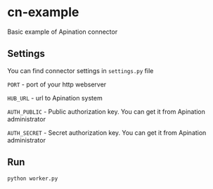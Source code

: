 # cn-example
Basic example of Apination connector

## Settings
You can find connector settings in `settings.py` file

`PORT` - port of your http webserver

`HUB_URL` - url to Apination system

`AUTH_PUBLIC` - Public authorization key. You can get it from Apination administrator

`AUTH_SECRET` - Secret authorization key. You can get it from Apination administrator

## Run
```
python worker.py
```
